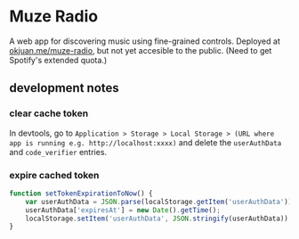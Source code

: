 # Muze Radio

A web app for discovering music using fine-grained controls.
Deployed at [okjuan.me/muze-radio](https://okjuan.me/muze-radio), but not yet accesible to the public.
(Need to get Spotify's extended quota.)

## development notes

### clear cache token

In devtools, go to `Application > Storage > Local Storage > (URL where app is running e.g. http://localhost:xxxx)` and delete the `userAuthData` and `code_verifier` entries.

### expire cached token
```js
function setTokenExpirationToNow() {
    var userAuthData = JSON.parse(localStorage.getItem('userAuthData'));
    userAuthData['expiresAt'] = new Date().getTime();
    localStorage.setItem('userAuthData', JSON.stringify(userAuthData))
}
```